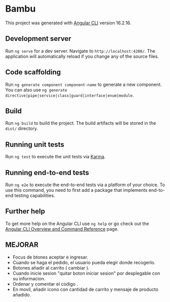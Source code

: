 # Bambu

This project was generated with [Angular CLI](https://github.com/angular/angular-cli) version 16.2.16.

## Development server

Run `ng serve` for a dev server. Navigate to `http://localhost:4200/`. The application will automatically reload if you change any of the source files.

## Code scaffolding

Run `ng generate component component-name` to generate a new component. You can also use `ng generate directive|pipe|service|class|guard|interface|enum|module`.

## Build

Run `ng build` to build the project. The build artifacts will be stored in the `dist/` directory.

## Running unit tests

Run `ng test` to execute the unit tests via [Karma](https://karma-runner.github.io).

## Running end-to-end tests

Run `ng e2e` to execute the end-to-end tests via a platform of your choice. To use this command, you need to first add a package that implements end-to-end testing capabilities.

## Further help

To get more help on the Angular CLI use `ng help` or go check out the [Angular CLI Overview and Command Reference](https://angular.io/cli) page.


## MEJORAR

- Focus de btones aceptar e ingresar.
- Cuando se haga el pedido, el usuario pueda elegir donde recogerlo.
- Botones añadir al carrito ( cambiar ).
- Cuando inicie sesion "quitar boton iniciar sesion" por desplegable con su informacion.
- Ordenar y comentar el codigo .
- En movil, añadir icono con cantidad de carrito y mensaje de producto añadido.